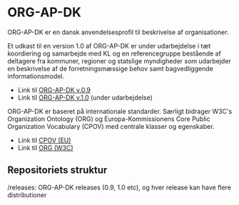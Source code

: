# ORG-AP-DK

ORG-AP-DK er en dansk anvendelsesprofil til beskrivelse af organisationer. 

Et udkast til en version 1.0 af ORG-AP-DK er under udarbejdelse i tæt koordiering og samarbejde med KL og en referencegruppe bestående af deltagere fra kommuner, regioner og statslige myndigheder som udarbejder en beskrivelse af de forretningsmæssige behov samt bagvedliggende informationsmodel.

* Link til [ORG-AP-DK v.0.9](https://arkitektur.digst.dk/rammearkitektur/datastandarder/anvendelsesprofil-organisationer)  
* Link til [ORG-AP-DK v.1.0](https://github.com/digst/ORG-AP-DK/tree/main/releases/v.1.0) (under udarbejdelse)

<!--
* Link til ORG-AP-DK v.1.0  https://digst.github.io/ORG-AP-DK/releases/v.1.0/docs/ (under udarbejdelse)
-->

ORG-AP-DK er baseret på internationale standarder. Særligt bidrager W3C's Organization Ontology (ORG) og Europa-Kommissionens Core Public Organization Vocabulary (CPOV) med  centrale klasser og egenskaber.

* Link til [CPOV (EU)](https://semiceu.github.io/CPOV/releases/2.00/)
* Link til [ORG (W3C)](https://www.w3.org/TR/vocab-org/)


## Repositoriets struktur
/releases: ORG-AP-DK releases (0.9, 1.0 etc), og hver release kan have flere distributioner
